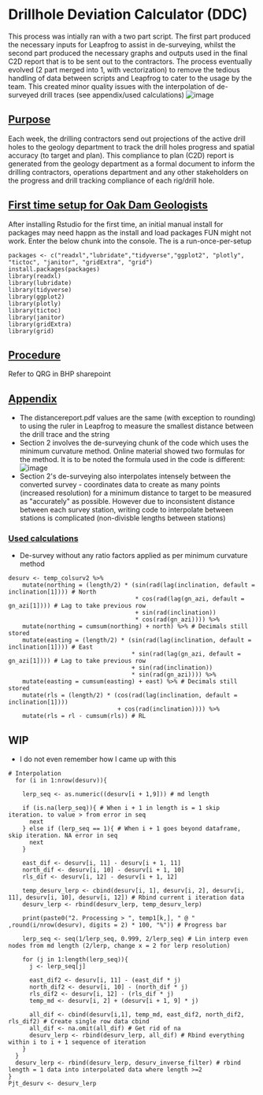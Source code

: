 # Drillhole Deviation Calculator (DDC)
This process was intially ran with a two part script. The first part produced the necessary inputs for Leapfrog to assist in de-surveying, whilst the second part produced the necessary graphs and outputs used in the final C2D report that is to be sent out to the contractors. The process eventually evolved (2 part merged into 1, with vectorization) to remove the tedious handling of data between scripts and Leapfrog to cater to the usage by the team. This created minor quality issues with the interpolation of de-surveyed drill traces (see appendix/used calculations)
![image](https://github.com/user-attachments/assets/cff7426c-1453-4c4d-954d-ad7d7af8da51)

## <ins>Purpose</ins>
Each week, the drilling contractors send out projections of the active drill holes to the geology department to track the drill holes progress and spatial accuracy (to target and plan). This compliance to plan (C2D) report is generated from the geology department as a formal document to inform the drilling contractors, operations department and any other stakeholders on the progress and drill tracking compliance of each rig/drill hole. 

## <ins>First time setup for Oak Dam Geologists</ins>
After installing Rstudio for the first time, an initial manual install for packages may need happn as the install and load packages FUN might not work. Enter the below chunk into the console. The is a run-once-per-setup
```
packages <- c("readxl","lubridate","tidyverse","ggplot2", "plotly", "tictoc", "janitor", "gridExtra", "grid")
install.packages(packages)
library(readxl)
library(lubridate)
library(tidyverse)
library(ggplot2)
library(plotly)
library(tictoc)
library(janitor)
library(gridExtra)
library(grid)
```
## <ins>Procedure</ins>
Refer to QRG in BHP sharepoint

## <ins>Appendix</ins>
-	The distancereport.pdf values are the same (with exception to rounding) to using the ruler in Leapfrog to measure the smallest distance between the drill trace and the string
-	Section 2 involves the de-surveying chunk of the code which uses the minimum curvature method. Online material showed two formulas for the method. It is to be noted the formula used in the code is different:
  ![image](https://github.com/user-attachments/assets/1325ea2c-425c-4c7f-9b6f-c97eb1b77774)
- Section 2's de-surveying also interpolates intensely between the converted survey - coordinates data to create as many points (increased resolution) for a minimum distance to target to be measured as "accurately" as possible. However due to inconsistent distance between each survey station, writing code to interpolate between stations is complicated (non-divisble lengths between stations)

### <ins>Used calculations</ins>
- De-survey without any ratio factors applied as per minimum curvature method
```
desurv <- temp_colsurv2 %>%
    mutate(northing = (length/2) * (sin(rad(lag(inclination, default = inclination[1]))) # North
                                    * cos(rad(lag(gn_azi, default = gn_azi[1]))) # Lag to take previous row
                                    + sin(rad(inclination))
                                    * cos(rad(gn_azi)))) %>%
    mutate(northing = cumsum(northing) + north) %>% # Decimals still stored
    mutate(easting = (length/2) * (sin(rad(lag(inclination, default = inclination[1]))) # East
                                   * sin(rad(lag(gn_azi, default = gn_azi[1]))) # Lag to take previous row
                                   + sin(rad(inclination))
                                   * sin(rad(gn_azi)))) %>%
    mutate(easting = cumsum(easting) + east) %>% # Decimals still stored
    mutate(rls = (length/2) * (cos(rad(lag(inclination, default = inclination[1])))
                               + cos(rad(inclination)))) %>%
    mutate(rls = rl - cumsum(rls)) # RL
```

## WIP
- I do not even remember how I came up with this
```
# Interpolation
  for (i in 1:nrow(desurv)){
    
    lerp_seq <- as.numeric((desurv[i + 1,9])) # md length
    
    if (is.na(lerp_seq)){ # When i + 1 in length is = 1 skip iteration. to value > from error in seq
      next
    } else if (lerp_seq == 1){ # When i + 1 goes beyond dataframe, skip iteration. NA error in seq
      next
    }
    
    east_dif <- desurv[i, 11] - desurv[i + 1, 11]
    north_dif <- desurv[i, 10] - desurv[i + 1, 10]
    rls_dif <- desurv[i, 12] - desurv[i + 1, 12]
    
    temp_desurv_lerp <- cbind(desurv[i, 1], desurv[i, 2], desurv[i, 11], desurv[i, 10], desurv[i, 12]) # Rbind current i iteration data
    desurv_lerp <- rbind(desurv_lerp, temp_desurv_lerp)
    
    print(paste0("2. Processing > ", temp1[k,], " @ " ,round(i/nrow(desurv), digits = 2) * 100, "%")) # Progress bar
    
    lerp_seq <- seq(1/lerp_seq, 0.999, 2/lerp_seq) # Lin interp even nodes from md length (2/lerp, change x = 2 for lerp resolution)
    
    for (j in 1:length(lerp_seq)){
      j <- lerp_seq[j]
      
      east_dif2 <- desurv[i, 11] - (east_dif * j)
      north_dif2 <- desurv[i, 10] - (north_dif * j)
      rls_dif2 <- desurv[i, 12] - (rls_dif * j)
      temp_md <- desurv[i, 2] + (desurv[i + 1, 9] * j)
      
      all_dif <- cbind(desurv[i,1], temp_md, east_dif2, north_dif2, rls_dif2) # Create single row data cbind
      all_dif <- na.omit(all_dif) # Get rid of na
      desurv_lerp <- rbind(desurv_lerp, all_dif) # Rbind everything within i to i + 1 sequence of iteration
    }
  }
  desurv_lerp <- rbind(desurv_lerp, desurv_inverse_filter) # rbind length = 1 data into interpolated data where length >=2 
}
Pjt_desurv <- desurv_lerp
```
